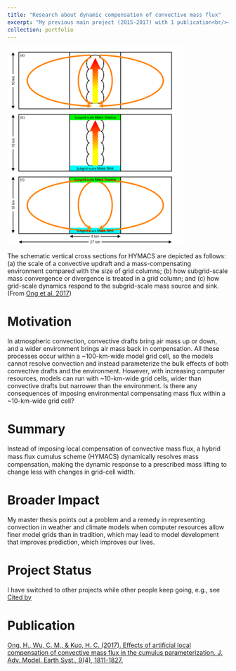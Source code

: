```yaml
---
title: "Research about dynamic compensation of convective mass flux"
excerpt: "My previous main project (2015-2017) with 1 publication<br/><img src='/images/Research2.png' width='400'>"
collection: portfolio
---
```


<img src='/images/Research2.png' width='400'>

The schematic vertical cross sections for HYMACS are depicted as follows: (a) the scale of a convective updraft and a mass-compensating environment compared with the size of grid columns; (b) how subgrid-scale mass convergence or divergence is treated in a grid column; and (c) how grid-scale dynamics respond to the subgrid-scale mass source and sink. (From [Ong et al. 2017](https://hingong.github.io/publication/2017-06-23-paper-title-number-1))

Motivation
====

In atmospheric convection, convective drafts bring air mass up or down, and a wider environment brings air mass back in compensation. All these processes occur within a ~100-km-wide model grid cell, so the models cannot resolve convection and instead parameterize the bulk effects of both convective drafts and the environment. However, with increasing computer resources, models can run with ~10-km-wide grid cells, wider than convective drafts but narrower than the environment. Is there any consequences of imposing environmental compensating mass flux within a ~10-km-wide grid cell?

Summary
====

Instead of imposing local compensation of convective mass flux, a hybrid mass ﬂux cumulus scheme (HYMACS) dynamically resolves mass compensation, making the dynamic response to a prescribed mass lifting to change less with changes in grid-cell width.

Broader Impact
====

My master thesis points out a problem and a remedy in representing convection in weather and climate models when computer resources allow finer model grids than in tradition, which may lead to model development that improves prediction, which improves our lives.

Project Status
====

I have switched to other projects while other people keep going, e.g., see [Cited by](https://scholar.google.com/scholar?oi=bibs&hl=en&cites=6871585193749678458&as_sdt=5)

Publication
====

[Ong, H., Wu, C. M., & Kuo, H. C. (2017). Effects of artificial local compensation of convective mass flux in the cumulus parameterization. J. Adv. Model. Earth Syst., 9(4), 1811-1827.](https://hingong.github.io/publication/2017-06-23-paper-title-number-1)
